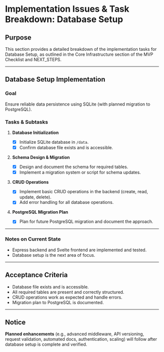 # Implementation Issues & Task Breakdown: Database Setup

## Purpose

This section provides a detailed breakdown of the implementation tasks for Database Setup, as outlined in the Core Infrastructure section of the MVP Checklist and NEXT_STEPS.

---

## Database Setup Implementation

### Goal

Ensure reliable data persistence using SQLite (with planned migration to PostgreSQL).

### Tasks & Subtasks

1. **Database Initialization**

   - [x] Initialize SQLite database in `/data`.
   - [x] Confirm database file exists and is accessible.

2. **Schema Design & Migration**

   - [x] Design and document the schema for required tables.
   - [x] Implement a migration system or script for schema updates.

3. **CRUD Operations**

   - [x] Implement basic CRUD operations in the backend (create, read, update, delete).
   - [x] Add error handling for all database operations.

4. **PostgreSQL Migration Plan**
   - [x] Plan for future PostgreSQL migration and document the approach.

---

### Notes on Current State

- Express backend and Svelte frontend are implemented and tested.
- Database setup is the next area of focus.

---

## Acceptance Criteria

- Database file exists and is accessible.
- All required tables are present and correctly structured.
- CRUD operations work as expected and handle errors.
- Migration plan to PostgreSQL is documented.

---

## Notice

**Planned enhancements** (e.g., advanced middleware, API versioning, request validation, automated docs, authentication, scaling) will follow after database setup is complete and verified.
